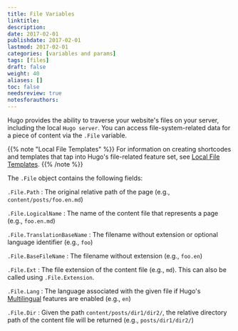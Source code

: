 ```yaml
---
title: File Variables
linktitle:
description:
date: 2017-02-01
publishdate: 2017-02-01
lastmod: 2017-02-01
categories: [variables and params]
tags: [files]
draft: false
weight: 40
aliases: []
toc: false
needsreview: true
notesforauthors:
---
```


Hugo provides the ability to traverse your website's files on your server, including the local `Hugo server`. You can access file-system-related data for a piece of content via the `.File` variable.

{{% note "Local File Templates" %}}
For information on creating shortcodes and templates that tap into Hugo's file-related feature set, see [Local File Templates](/templates/local-file-templates/).
{{% /note %}}

The `.File` object contains the following fields:

`.File.Path`
: The original relative path of the page (e.g., `content/posts/foo.en.md`)

`.File.LogicalName`
: The name of the content file that represents a page (e.g., `foo.en.md`)

`.File.TranslationBaseName`
: The filename without extension or optional language identifier (e.g., `foo`)

`.File.BaseFileName`
: The filename without extension (e.g., `foo.en`)

`.File.Ext`
: The file extension of the content file (e.g., `md`). This can also be called using `.File.Extension`.

`.File.Lang`
: The language associated with the given file if Hugo's [Multilingual][] features are enabled (e.g., `en`)

`.File.Dir`
: Given the path `content/posts/dir1/dir2/`, the relative directory path of the content file will be returned (e.g., `posts/dir1/dir2/`)

[Multilingual]: /content-management/multilingual/